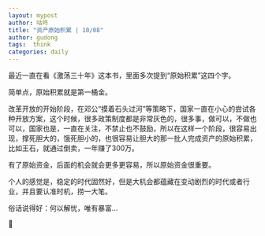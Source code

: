 ```yaml
---
layout: mypost
author: 咕咚
title: "资产原始积累 | 10/08"
author: gudong
tags:  think
categories: daily
---
```


最近一直在看《激荡三十年》这本书，里面多次提到“原始积累”这四个字。

简单点，原始积累就是第一桶金。

改革开放的开始阶段，在邓公“摸着石头过河”等策略下，国家一直在小心的尝试各种开放方案，这个时候，很多政策制度都是非常灰色的，很多事，做可以，不做也可以，国家也是，一直在关注，不禁止也不鼓励，所以在这样一个阶段，很容易出现，撑死胆大的，饿死胆小的，也很容易让胆大的那一批人完成资产的原始积累，比如王石，就通过倒卖，一年赚了300万。

有了原始资金，后面的机会就会更多更容易，所以原始资金很重要。

个人的感觉是，稳定的时代固然好，但是大机会都蕴藏在变动剧烈的时代或者行业，并且要认准时机，捞一大笔。

俗话说得好：何以解忧，唯有暴富…

🤔
